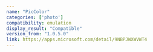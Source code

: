```yaml
---
name: "PicColor"
categories: ['photo']
compatibility: emulation
display_result: "Compatible"
version_from: "1.0.5.0"
link: https://apps.microsoft.com/detail/9NBPJWXWVWT4
---
```

